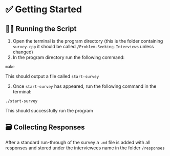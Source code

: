 # ✅ Getting Started

## 🏃‍♂️ Running the Script

1. Open the terminal is the program directory (this is the folder containing `survey.cpp` it should be called `/Problem-Seeking-Interviews` unless changed)
2. In the program directory run the following command:

`make`

This should output a file called `start-survey`

3. Once `start-survey` has appeared, run the following command in the terminal:

`./start-survey`

This should successfully run the program

## 🗃️ Collecting Responses

After a standard run-through of the survey a `.md` file is added with all responses and stored under the interviewees name in the folder `/responses`
